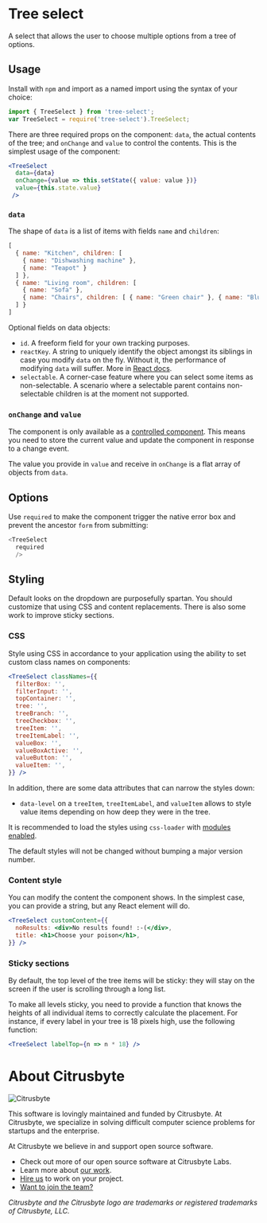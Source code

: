 # Tree select

A select that allows the user to choose multiple options from a tree of options.

## Usage

Install with `npm` and import as a named import using the syntax of your choice:

```js
import { TreeSelect } from 'tree-select';
var TreeSelect = require('tree-select').TreeSelect;
```

There are three required props on the component: `data`, the actual contents of the tree; and `onChange` and `value` to control the contents. This is the simplest usage of the component:

```jsx
<TreeSelect
  data={data}
  onChange={value => this.setState({ value: value })}
  value={this.state.value}
 />
```

### `data`

The shape of `data` is a list of items with fields `name` and `children`:

```js
[
  { name: "Kitchen", children: [
    { name: "Dishwashing machine" },
    { name: "Teapot" }
  ] },
  { name: "Living room", children: [
    { name: "Sofa" },
    { name: "Chairs", children: [ { name: "Green chair" }, { name: "Blue char" } ] }
  ] }
]
```

Optional fields on data objects:

- `id`. A freeform field for your own tracking purposes.
- `reactKey`. A string to uniquely identify the object amongst its siblings in case you modify `data` on the fly. Without it, the performance of modifying `data` will suffer. More in [React docs](https://facebook.github.io/react/docs/lists-and-keys.html).
- `selectable`. A corner-case feature where you can select some items as non-selectable. A scenario where a selectable parent contains non-selectable children is at the moment not supported.

### `onChange` and `value`

The component is only available as a [controlled component](https://facebook.github.io/react/docs/forms.html). This means you need to store the current value and update the component in response to a change event.

The value you provide in `value` and receive in `onChange` is a flat array of objects from `data`.

## Options

Use `required` to make the component trigger the native error box and prevent the ancestor `form` from submitting:

```ts
<TreeSelect
  required
  />
```

## Styling

Default looks on the dropdown are purposefully spartan. You should customize that using CSS and content replacements. There is also some work to improve sticky sections.

### CSS

Style using CSS in accordance to your application using the ability to set custom class names on components:

```jsx
<TreeSelect classNames={{
  filterBox: '',
  filterInput: '',
  topContainer: '',
  tree: '',
  treeBranch: '',
  treeCheckbox: '',
  treeItem: '',
  treeItemLabel: '',
  valueBox: '',
  valueBoxActive: '',
  valueButton: '',
  valueItem: '',
}} />
```

In addition, there are some data attributes that can narrow the styles down:

* `data-level` on a `treeItem`, `treeItemLabel`, and `valueItem` allows to style value items depending on how deep they were in the tree.

It is recommended to load the styles using `css-loader` with [modules enabled](https://github.com/webpack-contrib/css-loader/blob/fe4cf7aba6bf67d2403a8d44d0ea010e4c36ba90/README.md#modules).

The default styles will not be changed without bumping a major version number.

### Content style

You can modify the content the component shows. In the simplest case, you can provide a string, but any React element will do.

```jsx
<TreeSelect customContent={{
  noResults: <div>No results found! :-(</div>,
  title: <h1>Choose your poison</h1>,
}} />
```

### Sticky sections

By default, the top level of the tree items will be sticky: they will stay on the screen if the user is scrolling through a long list.

To make all levels sticky, you need to provide a function that knows the heights of all individual items to correctly calculate the placement. For instance, if every label in your tree is 18 pixels high, use the following function:

```jsx
<TreeSelect labelTop={n => n * 18} />
```

# About Citrusbyte

![Citrusbyte](http://i.imgur.com/W6eISI3.png)

This software is lovingly maintained and funded by Citrusbyte.
At Citrusbyte, we specialize in solving difficult computer science problems for startups and the enterprise.

At Citrusbyte we believe in and support open source software.
* Check out more of our open source software at Citrusbyte Labs.
* Learn more about [our work](https://citrusbyte.com/portfolio).
* [Hire us](https://citrusbyte.com/contact) to work on your project.
* [Want to join the team?](http://careers.citrusbyte.com)

*Citrusbyte and the Citrusbyte logo are trademarks or registered trademarks of Citrusbyte, LLC.*
